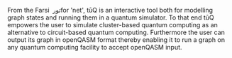 From the Farsi  <bdo dir="rtl"> تور </bdo>  for 'net', t&#363;Q is an interactive tool both for
modelling graph states and running them in a quantum simulator.  To that end t&#363;Q 
empowers the user to simulate cluster-based quantum computing as an alternative 
to circuit-based quantum computing.  Furthermore the user can output its graph 
in openQASM format thereby enabling it to run a graph on any quantum computing 
facility to accept openQASM input.
